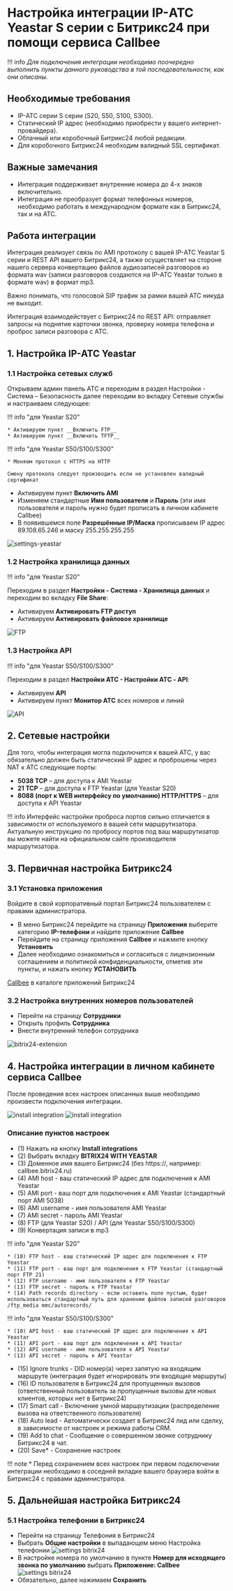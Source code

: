 # Настройка интеграции IP-АТС Yeastar S серии с Битрикс24 при помощи сервиса Callbee

!!! info
    *Для подключения интеграции необходимо поочередно выполнить пункты данного руководства в той последовательности, как они описаны.*

## Необходимые требования

* IP-АТС серии S серии (S20, S50, S100, S300).
* Статический IP адрес (необходимо приобрести у вашего интернет-провайдера).
* Облачный или коробочный Битрикс24 любой редакции.
* Для коробочного Битрикс24 необходим валидный SSL сертификат.

## Важные замечания

* Интеграция поддерживает внутренние номера до 4-х знаков включительно.
* Интеграция не преобразует формат телефонных номеров, необходимо работать в международном формате как в Битрикс24, так и на АТС.

## Работа интеграции

Интеграция реализует связь по AMI протоколу с вашей IP-АТС Yeastar S серии и REST API вашего Битрикс24, а также осуществляет на стороне нашего сервера конвертацию файлов аудиозаписей разговоров из формата wav (записи разговоров создаются на IP-АТС Yeastar только в формате wav) в формат mp3.

Важно понимать, что голосовой SIP трафик за рамки вашей АТС никуда не выходит.

Интеграция взаимодействует с Битрикс24 по REST API: отправляет запросы на поднятие карточки звонка, проверку номера телефона и проброс записи разговора с АТС.

## 1. Настройка IP-АТС Yeastar

### 1.1 Настройка сетевых служб

Открываем админ панель АТС и переходим в раздел Настройки - Система – Безопасность далее переходим во вкладку Сетевые службы и настраиваем следующее:

!!! info "для Yeastar S20"

    * Активируем пункт __Включить FTP__
    * Активируем пункт __Включить TFTP__

!!! info "для Yeastar S50/S100/S300"

    * Меняем протокол с HTTPS на HTTP

    Смену протокола следует производить если не установлен валидный сертификат

* Активируем пункт __Включить AMI__
* Изменяем стандартные __Имя пользователя__ и __Пароль__ (эти имя пользователя и пароль нужно будет прописать в личном кабинете Callbee)
* В появившемся поле __Разрешённые IP/Маска__ прописываем IP адрес 89.108.65.246 и маску 255.255.255.255

![settings-yeastar](../img/yeastar/yeastar-1.png)

### 1.2 Настройка хранилища данных

!!! info "для Yeastar S20"

Переходим в раздел __Настройки - Система - Хранилища данных__ и переходим во вкладку __File Share__:

* Активируем __Активировать FTP доступ__
* Активируем __Активировать файловое хранилище__

![FTP](../img/yeastar/yeastar-2.png)

### 1.3 Настройка API

!!! info "для Yeastar S50/S100/S300"

Переходим в раздел __Настройки АТС - Настройки АТС - API__:

* Активируем __API__
* Активируем пункт __Монитор АТС__ всех номеров и линий

![API](../img/yeastar/yeastar-3.png)

## 2. Сетевые настройки

Для того, чтобы интеграция могла подключится к вашей АТС, у вас обязательно должен быть статический IP адрес и проброшены через NAT к АТС следующие порты:

* __5038 TCP__ – для доступа к AMI Yeastar
* __21 TCP__ – для доступа к FTP Yeastar (для Yeastar S20)
* __8088 (порт к WEB интерфейсу по умолчанию) HTTP/HTTPS__ – для доступа к API Yeastar

!!! info
    Интерфейс настройки проброса портов сильно отличается в зависимости от используемого в вашей сети маршрутизатора. Актуальную инструкцию по пробросу портов под ваш маршрутизатор вы можете найти на официальном сайте производителя маршрутизатора.

## 3. Первичная настройка Битрикс24

### 3.1 Установка приложения

Войдите в свой корпоративный портал Битрикс24 пользователем с правами администратора.

* В меню Битрикс24 перейдите на страницу __Приложения__ выберите категорию __IP-телефони__ и найдите приложение __Callbee__
* Перейдите на страницу приложения __Callbee__ и нажмите кнопку __Установить__
* Далее необходимо ознакомиться и согласиться с лицензионным соглашением и политикой конфиденциальности, отметив эти пункты, и нажать кнопку __УСТАНОВИТЬ__

<a href="https://www.bitrix24.ru/apps/?app=5757539.callbee" target="_blank">Сallbee</a> в каталоге приложений Битрикс24

### 3.2 Настройка внутренних номеров пользователей

* Перейти на страницу __Сотрудники__
* Открыть профиль __Сотрудника__
* Внести внутренний телефон сотрудника

![bitrix24-extension](../img/yeastar/yeastar-4.png)

## 4. Настройка интеграции в личном кабинете сервиса Callbee

После проведения всех настроек описанных выше необходимо произвести подключения интеграции.

![install integration](../img/yeastar/yeastar-5.png)
![install integration](../img/yeastar/yeastar-6.png)

### Описание пунктов настроек

* (1) Нажать на кнопку __Install integrations__
* (2) Выбрать вкладку __BITRIX24 WITH YEASTAR__
* (3) Доменное имя вашего Битрикс24 (без https://, например: callbee.bitrix24.ru)
* (4) AMI host - ваш статический IP адрес для подключения к AMI Yeastar
* (5) AMI port - ваш порт для подключения к AMI Yeastar (стандартный порт AMI 5038)
* (6) AMI username - имя пользователя AMI Yeastar
* (7) AMI secret - пароль AMI Yeastar
* (8) FTP (для Yeastar S20) / API (для Yeastar S50/S100/S300)
* (9) Конвертация записи в mp3

!!! info "для Yeastar S20"

    * (10) FTP host - ваш статический IP адрес для подключения к FTP Yeastar
    * (11) FTP port - ваш порт для подключения к FTP Yeastar (стандартный порт FTP 21)
    * (12) FTP username - имя пользователя к FTP Yeastar
    * (13) FTP secret - пароль к FTP Yeastar
    * (14) Path records directory - если оставить поле пустым, будет использоваться стандартный путь для хранении файлов записей разговоров /ftp_media mmc/autorecords/

!!! info "для Yeastar S50/S100/S300"

    * (10) API host - ваш статический IP адрес для подключения к API Yeastar
    * (11) API port - ваш порт для подключения к API Yeastar
    * (12) API username - имя пользователя к API Yeastar
    * (13) API secret - пароль к API Yeastar

* (15) Ignore trunks - DID номер(а) через запятую на входящим маршруте (интеграция будет игнорировать эти входящие маршруты)
* (16) ID пользователя в Битрикс24 для пропущенных вызовов (ответственный пользователь за пропущенные вызовы для новых клиентов, которых нет в Битрикс24)
* (17) Smart call - Включение умной маршрутизации (распределение вызова на ответственного пользователя)
* (18) Auto lead - Автоматически создает в Битрикс24 лид или сделку, в зависимости от настроек и режима работы CRM.
* (19) Add to chat - Сообщение о совершенном звонке сотруднику Битрикс24 в чат.
* (20) Save* - Сохранение настроек

!!! note
    * Перед сохранением всех настроек при первом подключении интеграции необходимо в соседней вкладке вашего браузера войти в Битрикс24 с правами администратора.

## 5. Дальнейшая настройка Битрикс24

### 5.1 Настройка телефонии в Битрикс24

* Перейти на страницу Телефония в Битрикс24
* Выбрать __Общие настройки__ в выпадающем меню Настройка телефонии
![settings bitrix24](../img/yeastar/yeastar-8.png)
* В настройке номера по умолчанию в пункте __Номер для исходящего звонка по умолчанию__ выбрать __Приложение: Callbee__
![settings bitrix24](../img/yeastar/yeastar-7.png)
* Обязательно, далее нажимаем __Сохранить__
